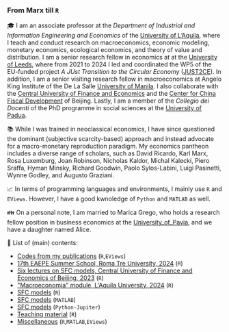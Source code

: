 ### From Marx till `R`

🎓 I am an associate professor at the *Department of Industrial and Information Engineering and Economics* of the [University of L’Aquila](https://ec.univaq.it/index.php?id=veronesepassarella), where I teach and conduct research on macroeconomics, economic modeling, monetary economics, ecological economics, and theory of value and distribution. I am a senior research fellow in economics at at the [University of Leeds](https://business.leeds.ac.uk/divisions-economics/staff/145/marco-veronese-passarella), where from 2021 to 2024 I led and coordinated the WP5 of the EU-funded project *A JUst Transition to the Circular Economy* ([JUST2CE](https://www.youtube.com/watch?v=GffG1JgjRxU)). In addition, I am a senior visiting research fellow in macroeconomics at Angelo King Institute of the De La Salle [University of Manila](https://www.dlsu-aki.com/research-fellows-and-staff.html). I also collaborate with the [Central University of Finance and Economics](https://www.cufe.edu.cn/) and the [Center for China Fiscal Development](http://icfd.cufe.edu.cn/English/index.aspx) of  Beijing. Lastly, I am a member of the *Collegio dei Docenti* of the PhD programme in social sciences at the [University of Padua](https://www.unipd.it/dottoratoscheda/social-sciences). 

📚 While I was trained in neoclassical economics, I have since questioned the dominant (subjective scarcity-based) approach and instead advocate for a macro-monetary reproduction paradigm. My economics pantheon includes a diverse range of scholars, such as David Ricardo, Karl Marx, Rosa Luxemburg, Joan Robinson, Nicholas Kaldor, Michal Kalecki, Piero Sraffa, Hyman Minsky, Richard Goodwin, Paolo Sylos-Labini, Luigi Pasinetti, Wynne Godley, and Augusto Graziani.

:chart_with_upwards_trend: In terms of programming languages and environments, I mainly use `R` and `EViews`. However, I have a good kwnoledge of `Python` and `MATLAB` as well.

:family: On a personal note, I am married to Marica Grego, who holds a research fellow position in business economics at the [University_of_Pavia](https://unipv.unifind.cineca.it/individual?uri=http%3A%2F%2Firises.unipv.it%2Fresource%2Fperson%2F1195970), and we have a daughter named Alice.

💾 List of (main) contents:
- [Codes from my publications](https://github.com/marcoverpas/Other_codes_from_my_publications) (`R`,`EViews`)
- [17th EAEPE Summer School, Roma Tre University, 2024](https://github.com/marcoverpas/EAEPE_summer_school_2024) (`R`)
- [Six lectures on SFC models, Central University of Finance and Economics of Beijing, 2023](https://github.com/marcoverpas/Six_lectures_on_sfc_models) (`R`)
- ["Macroeconomia" module, L'Aquila University, 2024](https://github.com/marcoverpas/Macroeconomia) (`R`)
- [SFC models](https://github.com/marcoverpas/SFC-models-R) (`R`)
- [SFC models](https://github.com/marcoverpas/SFC-models-Matlab) (`MATLAB`)
- [SFC models](https://github.com/marcoverpas/SFC-models-Jupyter) (`Python-Jupiter`) 
- [Teaching material](https://github.com/marcoverpas/Teaching) (`R`)
- [Miscellaneous](https://github.com/marcoverpas/Other_codes) (`R`,`MATLAB`,`EViews`)
